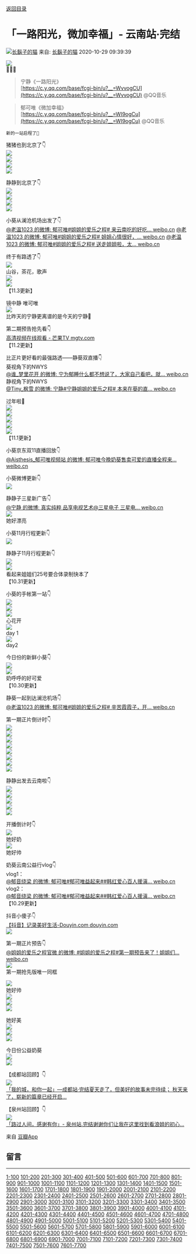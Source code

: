 [返回目录](../../README.md "README.md")

# 「一路阳光，微加幸福」- 云南站·完结

[![长鬍子的猫](../../image/icon/u123437301-1.jpg)](https://www.douban.com/people/123437301/)    来自: [长鬍子的猫](https://www.douban.com/people/123437301/)    2020-10-29 09:39:39

![](../../image/group_topic/p357191128.jpg)  
🧡🧡🧡

> 宁静《一路阳光》  
> [https://c.y.qq.com/base/fcgi-bin/u?__=WvvogCU](https://c.y.qq.com/base/fcgi-bin/u?__=WvvogCU) @QQ音乐

> 郁可唯《微加幸福》  
> [https://c.y.qq.com/base/fcgi-bin/u?__=WI9ogCu](https://c.y.qq.com/base/fcgi-bin/u?__=WI9ogCu) @QQ音乐


    新的一站启程了🧡

猪猪也到北京了👇  
![](../../image/group_topic/p359733244.jpg)  
![](../../image/group_topic/p359733234.jpg)  
![](../../image/group_topic/p359733248.jpg)  
![](../../image/group_topic/p359733239.jpg)  

静静到北京了👇  
![](../../image/group_topic/p359655818.jpg)  
![](../../image/group_topic/p359655809.jpg)  
![](../../image/group_topic/p359655860.jpg)  
![](../../image/group_topic/p359655836.jpg)  

小葵从澜沧机场出发了👇  
[@老温1023 的微博: 郁可唯#姐姐的爱乐之程# 来云南吃的好吃... weibo.cn](https://m.weibo.cn/6911753500/4567518788458985)
[@老温1023 的微博: 郁可唯#姐姐的爱乐之程# 姐姐心情很好，... weibo.cn](https://m.weibo.cn/6911753500/4567513956617153)
[@老温1023 的微博: 郁可唯#姐姐的爱乐之程# 送走姐姐啦，太... weibo.cn](https://m.weibo.cn/6911753500/4567508382127864)

终于有路透了👇  
![](../../image/group_topic/p359484491.jpg)  
山谷，茶花，歌声  
![](../../image/group_topic/p359484492.jpg)  
![](../../image/group_topic/p359484609.jpg)  
【11.3更新】

镜中静 唯可唯  
![](../../image/group_topic/p359481977.jpg)  
比昨天的宁静更离谱的是今天的宁静🙊  

第二期预告抢先看👇  
[高清视频在线观看 - 芒果TV mgtv.com](https://www.mgtv.com/b/348499/10216344.html?cxid=11lnouau11)  
【11.2更新】  

比正片更好看的最强路透——静葵双直播👇  
葵视角下的NWYS  
[@谁_梦里花开 的微博: 宁为郁睡什么都不想说了，大家自己看吧，就... weibo.cn](https://m.weibo.cn/1771623887/4566876945914516)  
静视角下的NWYS  
[@Tiny_枫雪 的微博: 宁静#宁静姐姐的爱乐之程# 本来在葵的直... weibo.cn](https://m.weibo.cn/5644677810/4566877684375630)  

过年啦🧡  
![](../../image/group_topic/p359145277.jpg)  
![](../../image/group_topic/p359145318.jpg)  
![](../../image/group_topic/p359145420.jpg)  
![](../../image/group_topic/p359145431.jpg)  
![](../../image/group_topic/p359145509.jpg)  
【11.1更新】

小葵京东双11直播回放👇  
[@Aisthesis_郁可唯视频站 的微博: 郁可唯今晚奶葵售卖可爱的直播全程来... weibo.cn](https://m.weibo.cn/7341441413/4566598641259295)  

小葵微博更新👇  
![](../../image/group_topic/p358684096.jpg)  

静静子三星新广告👇  
[@宁静 的微博: 真实纯粹 品享电视艺术@三星电子 三星电... weibo.cn](https://m.weibo.cn/2746203844/4566422233285800)  
![](../../image/group_topic/p358683653.jpg)  
她好漂亮

小葵11月行程更新👇  
![](../../image/group_topic/p358683106.jpg)  

静静子11月行程更新👇  
![](../../image/group_topic/p358683332.jpg)  
![](../../image/group_topic/p358683079.jpg)  
看起来姐姐们25号要合体录制快本了  
【10.31更新】  

小葵的手帐第一站👇  
![](../../image/group_topic/p358151265.jpg)  
![](../../image/group_topic/p358151267.jpg)  
![](../../image/group_topic/p358151270.jpg)  
心花开  
![](../../image/group_topic/p358151271.jpg)  
day 1  
![](../../image/group_topic/p358151279.jpg)  
day2

今日份的新鲜小葵👇  
![](../../image/group_topic/p358147920.jpg)  
![](../../image/group_topic/p358157638.jpg)  
奶呼呼的好可爱  
【10.30更新】  

静葵一起到达澜沧机场👇  
[@老温1023 的微博: 郁可唯#姐姐的爱乐之程# 辛苦霞霞子，开... weibo.cn](https://m.weibo.cn/6911753500/4565852026316709)  

第一期正片倒计时👇  
![](../../image/group_topic/p357858265.jpg)  
![](../../image/group_topic/p357858241.jpg)  
![](../../image/group_topic/p357858235.jpg)  
![](../../image/group_topic/p357858246.jpg)  
![](../../image/group_topic/p357858239.jpg)  
![](../../image/group_topic/p357858268.jpg)  
![](../../image/group_topic/p357858253.jpg)  
![](../../image/group_topic/p357858260.jpg)  

静静出发去云南啦👇  
![](../../image/group_topic/p357757576.jpg)  
![](../../image/group_topic/p357757529.jpg)  
![](../../image/group_topic/p357757492.jpg)  
![](../../image/group_topic/p357757559.jpg)  
![](../../image/group_topic/p357757542.jpg)  

开播倒计时👇  
![](../../image/group_topic/p357756507.jpg)  
她好奶  
![](../../image/group_topic/p357756500.jpg)  
她好帅

奶葵云南公益行vlog👇  
vlog1：  
[@郁音绕梁 的微博: 郁可唯#郁可唯益起来##韩红爱心百人援滇... weibo.cn](https://m.weibo.cn/3964792655/4564603307296617)  
vlog2：  
[@郁音绕梁 的微博: 郁可唯#郁可唯益起来##韩红爱心百人援滇... weibo.cn](https://m.weibo.cn/3964792655/4565675005973181)  
【10.29更新】  

抖音小傻子👇  
[【抖音】记录美好生活-Douyin.com douyin.com](https://v.douyin.com/JaMTM1F/)  
![](../../image/group_topic/p357406086.jpg)  


第一期正片预告👇  
[@姐姐的爱乐之程官微 的微博: #姐姐的爱乐之程#第一期预告来了！姐姐们... weibo.cn](https://m.weibo.cn/7498544004/4565366250410127)  
![](../../image/group_topic/p357405713.jpg)  
第一期抢先版唯一同框  

![](../../image/group_topic/p357426915.jpg)  
她好帅  
![](../../image/group_topic/p357265009.jpg)  
![](../../image/group_topic/p357265124.jpg)  
![](../../image/group_topic/p357264995.jpg)  

她好美  
![](../../image/group_topic/p357265052.jpg)  
![](../../image/group_topic/p357265141.jpg)  
![](../../image/group_topic/p357265103.jpg)  

今日份公益奶葵  
![](../../image/group_topic/p357266887.jpg)  
![](../../image/group_topic/p357266885.jpg)  

【成都站回顾】👇  
![](../../image/group_topic/p357061797.jpg)  
[「我的城，和你一起」—成都站·完结夏天走了，但美好的故事未完待续；
秋天来了，崭新的篇章已经开启...](https://www.douban.com/group/topic/197767383/)  

【泉州站回顾】👇  
![](../../image/group_topic/p350116525.jpg)  
[「路过人间，感谢有你」- 泉州站.完结谢谢你们让我在这里找到看浪姐的初心...](https://www.douban.com/group/topic/195923820/)

来自 [豆瓣App](/doubanapp/app?channel=from_group_topic "豆瓣App")

## 留言
---
[1-100](./comments1-100.md "1-100")  [101-200](./comments101-200.md "101-200")  [201-300](./comments201-300.md "201-300")  [301-400](./comments301-400.md "301-400")  [401-500](./comments401-500.md "401-500")  [501-600](./comments501-600.md "501-600")  [601-700](./comments601-700.md "601-700")  [701-800](./comments701-800.md "701-800")  [801-900](./comments801-900.md "801-900")  [901-1000](./comments901-1000.md "901-1000")  [1001-1100](./comments1001-1100.md "1001-1100")  [1101-1200](./comments1101-1200.md "1101-1200")  [1201-1300](./comments1201-1300.md "1201-1300")  [1301-1400](./comments1301-1400.md "1301-1400")  [1401-1500](./comments1401-1500.md "1401-1500")  [1501-1600](./comments1501-1600.md "1501-1600")  [1601-1700](./comments1601-1700.md "1601-1700")  [1701-1800](./comments1701-1800.md "1701-1800")  [1801-1900](./comments1801-1900.md "1801-1900")  [1901-2000](./comments1901-2000.md "1901-2000")  [2001-2100](./comments2001-2100.md "2001-2100")  [2101-2200](./comments2101-2200.md "2101-2200")  [2201-2300](./comments2201-2300.md "2201-2300")  [2301-2400](./comments2301-2400.md "2301-2400")  [2401-2500](./comments2401-2500.md "2401-2500")  [2501-2600](./comments2501-2600.md "2501-2600")  [2601-2700](./comments2601-2700.md "2601-2700")  [2701-2800](./comments2701-2800.md "2701-2800")  [2801-2900](./comments2801-2900.md "2801-2900")  [2901-3000](./comments2901-3000.md "2901-3000")  [3001-3100](./comments3001-3100.md "3001-3100")  [3101-3200](./comments3101-3200.md "3101-3200")  [3201-3300](./comments3201-3300.md "3201-3300")  [3301-3400](./comments3301-3400.md "3301-3400")  [3401-3500](./comments3401-3500.md "3401-3500")  [3501-3600](./comments3501-3600.md "3501-3600")  [3601-3700](./comments3601-3700.md "3601-3700")  [3701-3800](./comments3701-3800.md "3701-3800")  [3801-3900](./comments3801-3900.md "3801-3900")  [3901-4000](./comments3901-4000.md "3901-4000")  [4001-4100](./comments4001-4100.md "4001-4100")  [4101-4200](./comments4101-4200.md "4101-4200")  [4201-4300](./comments4201-4300.md "4201-4300")  [4301-4400](./comments4301-4400.md "4301-4400")  [4401-4500](./comments4401-4500.md "4401-4500")  [4501-4600](./comments4501-4600.md "4501-4600")  [4601-4700](./comments4601-4700.md "4601-4700")  [4701-4800](./comments4701-4800.md "4701-4800")  [4801-4900](./comments4801-4900.md "4801-4900")  [4901-5000](./comments4901-5000.md "4901-5000")  [5001-5100](./comments5001-5100.md "5001-5100")  [5101-5200](./comments5101-5200.md "5101-5200")  [5201-5300](./comments5201-5300.md "5201-5300")  [5301-5400](./comments5301-5400.md "5301-5400")  [5401-5500](./comments5401-5500.md "5401-5500")  [5501-5600](./comments5501-5600.md "5501-5600")  [5601-5700](./comments5601-5700.md "5601-5700")  [5701-5800](./comments5701-5800.md "5701-5800")  [5801-5900](./comments5801-5900.md "5801-5900")  [5901-6000](./comments5901-6000.md "5901-6000")  [6001-6100](./comments6001-6100.md "6001-6100")  [6101-6200](./comments6101-6200.md "6101-6200")  [6201-6300](./comments6201-6300.md "6201-6300")  [6301-6400](./comments6301-6400.md "6301-6400")  [6401-6500](./comments6401-6500.md "6401-6500")  [6501-6600](./comments6501-6600.md "6501-6600")  [6601-6700](./comments6601-6700.md "6601-6700")  [6701-6800](./comments6701-6800.md "6701-6800")  [6801-6900](./comments6801-6900.md "6801-6900")  [6901-7000](./comments6901-7000.md "6901-7000")  [7001-7100](./comments7001-7100.md "7001-7100")  [7101-7200](./comments7101-7200.md "7101-7200")  [7201-7300](./comments7201-7300.md "7201-7300")  [7301-7400](./comments7301-7400.md "7301-7400")  [7401-7500](./comments7401-7500.md "7401-7500")  [7501-7600](./comments7501-7600.md "7501-7600")  [7601-7700](./comments7601-7700.md "7601-7700")  